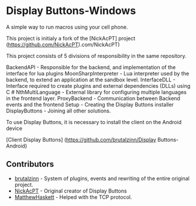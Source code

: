 # Display Buttons-Windows
A simple way to run macros using your cell phone.

This project is initialy a fork of the [NickAcPT] project (https://github.com/NickAcPT).com/NickAcPT)


This project consists of 5 divisions of responsibility in the same repository.

BackendAPI - Responsible for the backend, and implementation of the interface for lua plugins
MoonSharpInterpreter - Lua interpreter used by the backend, to extend an application at the sandbox level.
InterfaceDLL - Interface required to create plugins and external dependencies (DLLs) using C #
NthMultiLanguage - External library for configuring multiple languages ​​in the frontend layer.
ProxyBackend - Communication between Backend events and the frontend
Setup - Creating the Display Buttons installer
DisplayButtons - Joining all other solutions.

To use Display Buttons, it is necessary to install the client on the Android device

 [Client Display Buttons] (https://github.com/brutalzinn/Display Buttons-Android)



## Contributors
 - [brutalzinn](https://www.github.com/brutalzinn/) - System of plugins, events and rewriting of the entire original project.
 - [NickAcPT](https://github.com/NickAcPT) - Original creator of Display Buttons
 - [MatthewHaskett](https://www.github.com/MatthewHaskett/) - Helped with the TCP protocol.

